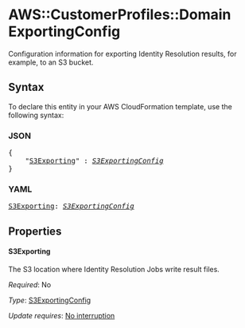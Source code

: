 # AWS::CustomerProfiles::Domain ExportingConfig

Configuration information for exporting Identity Resolution results, for example, to an S3 bucket.

## Syntax

To declare this entity in your AWS CloudFormation template, use the following syntax:

### JSON

<pre>
{
    "<a href="#s3exporting" title="S3Exporting">S3Exporting</a>" : <i><a href="s3exportingconfig.md">S3ExportingConfig</a></i>
}
</pre>

### YAML

<pre>
<a href="#s3exporting" title="S3Exporting">S3Exporting</a>: <i><a href="s3exportingconfig.md">S3ExportingConfig</a></i>
</pre>

## Properties

#### S3Exporting

The S3 location where Identity Resolution Jobs write result files.

_Required_: No

_Type_: <a href="s3exportingconfig.md">S3ExportingConfig</a>

_Update requires_: [No interruption](https://docs.aws.amazon.com/AWSCloudFormation/latest/UserGuide/using-cfn-updating-stacks-update-behaviors.html#update-no-interrupt)

